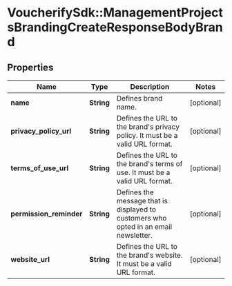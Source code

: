 # VoucherifySdk::ManagementProjectsBrandingCreateResponseBodyBrand

## Properties

| Name | Type | Description | Notes |
| ---- | ---- | ----------- | ----- |
| **name** | **String** | Defines brand name. | [optional] |
| **privacy_policy_url** | **String** | Defines the URL to the brand&#39;s privacy policy. It must be a valid URL format. | [optional] |
| **terms_of_use_url** | **String** | Defines the URL to the brand&#39;s terms of use.  It must be a valid URL format. | [optional] |
| **permission_reminder** | **String** | Defines the message that is displayed to customers who opted in an email newsletter. | [optional] |
| **website_url** | **String** | Defines the URL to the brand&#39;s website. It must be a valid URL format. | [optional] |


